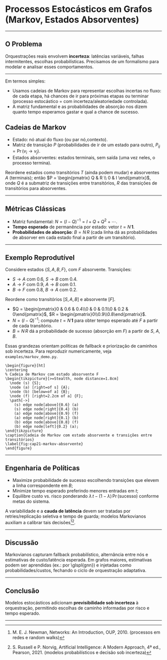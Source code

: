 # Processos Estocásticos em Grafos (Markov, Estados Absorventes)

---

## O Problema

Orquestrações reais envolvem **incerteza**: latências variáveis, falhas intermitentes, escolhas probabilísticas. Precisamos de um formalismo para modelar e analisar esses comportamentos.

---

Em termos simples:

- Usamos cadeias de Markov para representar escolhas incertas no fluxo: de cada etapa, há chances de ir para próximas etapas ou terminar (processo estocástico = com incerteza/aleatoriedade controlada).
- A matriz fundamental e as probabilidades de absorção nos dizem quanto tempo esperamos gastar e qual a chance de sucesso.

## Cadeias de Markov

* Estado: nó atual do fluxo (ou par nó,contexto).
* Matriz de transição $P$ (probabilidades de ir de um estado para outro), $P_{ij}=\Pr(v_i\to v_j)$.
* Estados absorventes: estados terminais, sem saída (uma vez neles, o processo termina).

Reordene estados como transitórios $T$ (ainda podem mudar) e absorventes $A$ (terminais); então $P = \begin{pmatrix} Q & R \\ 0 & I \end{pmatrix}$, onde $Q$ é a submatriz de transições entre transitórios, $R$ das transições de transitórios para absorventes.

---

## Métricas Clássicas

* Matriz fundamental: $N=(I-Q)^{-1} = I + Q + Q^2 + \cdots$.
* **Tempo esperado** de permanência por estado: vetor $t = N\,\mathbf{1}$.
* **Probabilidades de absorção**: $B = N\,R$ (cada linha dá as probabilidades de absorver em cada estado final a partir de um transitório).

---

## Exemplo Reprodutível

Considere estados $\{S,A,B,F\}$, com $F$ absorvente. Transições:

- $S\to A$ com 0.6, $S\to B$ com 0.4.
- $A\to F$ com 0.9, $A\to B$ com 0.1.
- $B\to F$ com 0.8, $B\to A$ com 0.2.

Reordene como transitórios $[S,A,B]$ e absorvente $[F]$.

- $Q = \begin{pmatrix}0 & 0.6 & 0.4\\0 & 0 & 0.1\\0 & 0.2 & 0\end{pmatrix}$,
  $R = \begin{pmatrix}0\\0.9\\0.8\end{pmatrix}$.
- $N=(I-Q)^{-1}$; compute $t=N\,\mathbf{1}$ para obter tempo esperado até $F$ a partir de cada transitório.
- $B = N\,R$ dá a probabilidade de sucesso (absorção em $F$) a partir de $S$, $A$, $B$.

Essas grandezas orientam políticas de fallback e priorização de caminhos sob incerteza. Para reproduzir numericamente, veja `examples/markov_demo.py`.

```{=latex}
\begin{figure}[ht]
\centering
% Cadeia de Markov com estado absorvente F
\begin{tikzpicture}[>=Stealth, node distance=1.8cm]
  \node (s) {S};
  \node (a) [right=of s] {A};
  \node (b) [below=of a] {B};
  \node (f) [right=2.2cm of a] {F};
  \path[->]
    (s) edge node[above]{0.6} (a)
    (s) edge node[right]{0.4} (b)
    (a) edge node[above]{0.9} (f)
    (a) edge node[right]{0.1} (b)
    (b) edge node[above]{0.8} (f)
    (b) edge node[left]{0.2} (a);
\end{tikzpicture}
\caption{Cadeia de Markov com estado absorvente e transições entre transitórios}
\label{fig:cap21-markov-absorvente}
\end{figure}
```

---

## Engenharia de Políticas

- Maximize probabilidade de sucesso escolhendo transições que elevem a linha correspondente em $B$; 
- Minimize tempo esperado preferindo menores entradas em $t$; 
- Equilibre custo vs. risco ponderando $\lambda\,t - (1-\lambda)\,\Pr(\text{sucesso})$ conforme metas do sistema.

A variabilidade e a **cauda de latência** devem ser tratadas por retries/replicação seletiva e tempo de guarda; modelos Markovianos auxiliam a calibrar tais decisões[^1][^2].

---

## Discussão

Markovianos capturam fallback probabilístico, alternância entre nós e estimativas de custo/latência esperada. Em grafos maiores, estimativas podem ser aprendidas (ex.: por \glspl{gnn}) e injetadas como probabilidades/custos, fechando o ciclo de orquestração adaptativa.

---

## Conclusão

Modelos estocásticos adicionam **previsibilidade sob incerteza** à orquestração, permitindo escolhas de caminho informadas por risco e tempo esperado.

---

[^1]: M. E. J. Newman, Networks: An Introduction, OUP, 2010. (processos em redes e random walks)
[^2]: S. Russell e P. Norvig, Artificial Intelligence: A Modern Approach, 4ª ed., Pearson, 2021. (modelos probabilísticos e decisão sob incerteza)



